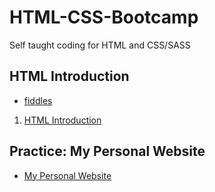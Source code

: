 # HTML-CSS-Bootcamp
Self taught coding for HTML and CSS/SASS

## HTML Introduction
* [fiddles](https://jsfiddle.net/user/BenHot/fiddles/)
1. [HTML Introduction](https://github.com/benjavicha1/HTML-CSS-Bootcamp/tree/master/HTML%20introduction)


## Practice: My Personal Website
* [My Personal Website](https://github.com/benjavicha1/HTML-CSS-Bootcamp/tree/master/My%20Personal%20Website)
